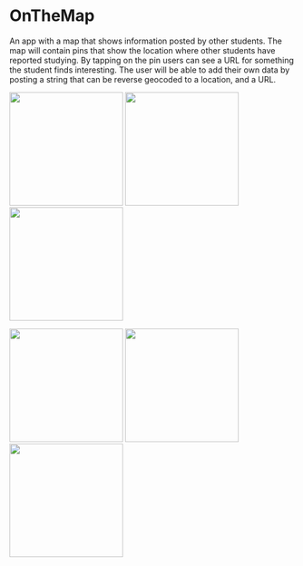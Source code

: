 # OnTheMap
An app with a map that shows information posted by other students. 
The map will contain pins that show the location where other students have reported studying. 
By tapping on the pin users can see a URL for something the student finds interesting. 
The user will be able to add their own data by posting a string that can be reverse geocoded to a location, and a URL.


<img src="https://user-images.githubusercontent.com/27686439/173974672-fe691257-b266-4b87-b396-38bd20c9628b.png" width="200" > <img src="https://user-images.githubusercontent.com/27686439/173974857-cc1363b8-241f-4555-83e9-7a2f2e65d67e.png" width="200" > <img src="https://user-images.githubusercontent.com/27686439/173974924-6dd54b11-8df6-41cd-b7ea-842604648d4a.png" width="200" >

 <img src="https://user-images.githubusercontent.com/27686439/173975002-9118c666-5889-4c93-8ca9-c7ca1ad10152.png" width="200" > <img src="https://user-images.githubusercontent.com/27686439/173975099-d1f9f126-a2b2-49a0-8bc0-5120fa724ed3.png" width="200" > <img src="https://user-images.githubusercontent.com/27686439/173975150-c9cfa7dd-0b19-4440-8d2a-1c0a950ab491.png" width="200" >


